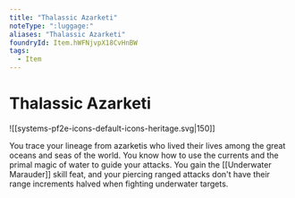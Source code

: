 ```yaml
---
title: "Thalassic Azarketi"
noteType: ":luggage:"
aliases: "Thalassic Azarketi"
foundryId: Item.hWFNjvpX18CvHnBW
tags:
  - Item
---
```


# Thalassic Azarketi
![[systems-pf2e-icons-default-icons-heritage.svg|150]]

You trace your lineage from azarketis who lived their lives among the great oceans and seas of the world. You know how to use the currents and the primal magic of water to guide your attacks. You gain the [[Underwater Marauder]] skill feat, and your piercing ranged attacks don't have their range increments halved when fighting underwater targets.
